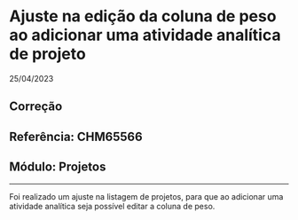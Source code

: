 # Ajuste na edição da coluna de peso ao adicionar uma atividade analítica de projeto
25/04/2023
## Correção
## Referência: CHM65566
## Módulo: Projetos
***

Foi realizado um ajuste na listagem de projetos, para que ao adicionar uma atividade analítica seja possível editar a coluna de peso.